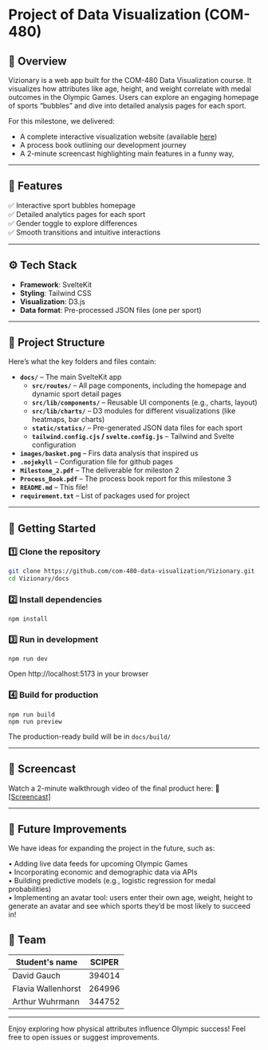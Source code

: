 # Project of Data Visualization (COM-480)

## 🌟 Overview

Vizionary is a web app built for the COM-480 Data Visualization course. It visualizes how attributes like age, height, and weight correlate with medal outcomes in the Olympic Games. Users can explore an engaging homepage of sports “bubbles” and dive into detailed analysis pages for each sport.

For this milestone, we delivered:
- A complete interactive visualization website (available [here](https://com-480-data-visualization.github.io/Vizionary))
- A process book outlining our development journey  
- A 2-minute screencast highlighting main features in a funny way,  

---

## 🚀 Features

✅ Interactive sport bubbles homepage  
✅ Detailed analytics pages for each sport  
✅ Gender toggle to explore differences  
✅ Smooth transitions and intuitive interactions  

---

## ⚙️ Tech Stack

- **Framework**: SvelteKit  
- **Styling**: Tailwind CSS  
- **Visualization**: D3.js  
- **Data format**: Pre-processed JSON files (one per sport)  

---

## 📂 Project Structure

Here’s what the key folders and files contain:

- **`docs/`** – The main SvelteKit app  
  - **`src/routes/`** – All page components, including the homepage and dynamic sport detail pages  
  - **`src/lib/components/`** – Reusable UI components (e.g., charts, layout)  
  - **`src/lib/charts/`** – D3 modules for different visualizations (like heatmaps, bar charts)  
  - **`static/statics/`** – Pre-generated JSON data files for each sport  
  - **`tailwind.config.cjs` / `svelte.config.js`** – Tailwind and Svelte configuration  
- **`images/basket.png`** – Firs data analysis that inspired us
- **`.nojekyll`** – Configuration file for github pages
- **`Milestone_2.pdf`** – The deliverable for mileston 2
- **`Process_Book.pdf`** – The process book report for this milestone 3
- **`README.md`** – This file!  
- **`requirement.txt`** – List of packages used for project

---

## 🔧 Getting Started



### 1️⃣ Clone the repository
```bash
git clone https://github.com/com-480-data-visualization/Vizionary.git
cd Vizionary/docs
```

### 2️⃣ Install dependencies
```
npm install
```

### 3️⃣ Run in development
```
npm run dev
```
Open http://localhost:5173 in your browser

### 4️⃣ Build for production
```
npm run build
npm run preview
```
The production-ready build will be in `docs/build/`

---

## 🎥 Screencast

Watch a 2-minute walkthrough video of the final product here:
🔗 [[Screencast]](https://www.canva.com/design/DAGo6oo4k6g/v00lA_ZkLNKiBpft9LGBvg/watch?utm_content=DAGo6oo4k6g&utm_campaign=share_your_design&utm_medium=link2&utm_source=shareyourdesignpanel)

---

## 🚀 Future Improvements

We have ideas for expanding the project in the future, such as:

• Adding live data feeds for upcoming Olympic Games  
• Incorporating economic and demographic data via APIs  
• Building predictive models (e.g., logistic regression for medal probabilities)  
• Implementing an avatar tool: users enter their own age, weight, height to generate an avatar and see which sports they’d be most likely to succeed in!

## 👥 Team


| Student's name | SCIPER |
| -------------- | ------ |
| David Gauch | 394014 |
| Flavia Wallenhorst | 264996 |
| Arthur Wuhrmann | 344752 |

---
Enjoy exploring how physical attributes influence Olympic success!
Feel free to open issues or suggest improvements.
